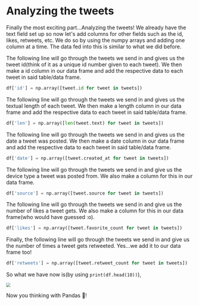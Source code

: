 <!--title={Analizing the tweets}-->

<!--badges={Web Development:30}-->

<h1>Analyzing the tweets</h1>
Finally the most exciting part...Analyzing the tweets! We already have the text field set up so now let's add columns for other fields such as the id, likes, retweets, etc. We do so by using the numpy arrays and adding one column at a time. The data fed into this is similar to what we did before.

The following line will go through the tweets we send in and gives us the tweet id(think of it as a unique id number given to each tweet). We then make a id column in our data frame and add the respective data to each tweet in said table/data frame.

```python
df['id'] = np.array([tweet.id for tweet in tweets])
```

The following line will go through the tweets we send in and gives us the textual length of each tweet. We then make a length column in our data frame and add the respective data to each tweet in said table/data frame.

```python
df['len'] = np.array([len(tweet.text) for tweet in tweets])
```

The following line will go through the tweets we send in and gives us the date a tweet was posted.  We then make a date column in our data frame and add the respective data to each tweet in said table/data frame.

```python
df['date'] = np.array([tweet.created_at for tweet in tweets])
```

The following line will go through the tweets we send in and give us the device type a tweet was posted from. We also make a column for this in our data frame.

```python
df['source'] = np.array([tweet.source for tweet in tweets])
```

The following line will go through the tweets we send in and give us the number of likes a tweet gets. We also make a column for this in our data frame(who would have guessed :o).

```python
df['likes'] = np.array([tweet.favorite_count for tweet in tweets])
```

Finally, the following line will go through the tweets we send in and give us the number of times a tweet gets retweeted. Yes...we add it to our data frame too!

```python
df['retweets'] = np.array([tweet.retweet_count for tweet in tweets])
```

So what we have now is(by using `print(df.head(10))`),

<img src="https://i.postimg.cc/bJz9YXsF/Annotation-2020-01-09-221346.png" style="zoom:67%;" >

Now you thinking with Pandas 🐼!